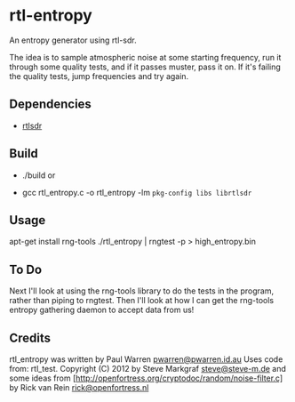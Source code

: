 rtl-entropy
===========

An entropy generator using rtl-sdr.

The idea is to sample atmospheric noise at some starting frequency, run it through some quality tests, and if it passes muster, pass it on. If it's failing the quality tests, jump frequencies and try again.

Dependencies
------------

* [rtlsdr](http://sdr.osmocom.org/trac/wiki/rtl-sdr)

Build
-----

* ./build 
or

* gcc rtl_entropy.c -o rtl_entropy -lm `pkg-config libs librtlsdr`

Usage
-----
apt-get install rng-tools
./rtl_entropy | rngtest -p > high_entropy.bin


To Do
-----
Next I'll look at using the rng-tools library to do the tests in the program, rather than piping to rngtest.
Then I'll look at how I can get the rng-tools entropy gathering daemon to accept data from us!


Credits
-------
rtl_entropy was written by Paul Warren <pwarren@pwarren.id.au>
Uses code from:
 rtl_test. Copyright (C) 2012 by Steve Markgraf <steve@steve-m.de> 
 and
 some ideas from [http://openfortress.org/cryptodoc/random/noise-filter.c] by Rick van Rein <rick@openfortress.nl>

